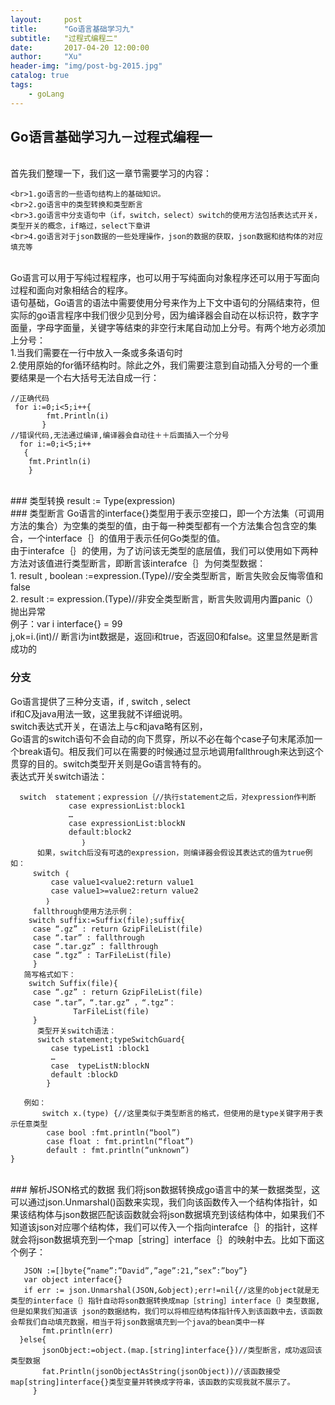 ```yaml
---
layout:     post
title:      "Go语言基础学习九"
subtitle:   "过程式编程二"
date:       2017-04-20 12:00:00
author:     "Xu"
header-img: "img/post-bg-2015.jpg"
catalog: true
tags:
    - goLang
---
```

## Go语言基础学习九－过程式编程一
   <br>首先我们整理一下，我们这一章节需要学习的内容：<br>

    <br>1.go语言的一些语句结构上的基础知识。
    <br>2.go语言中的类型转换和类型断言
    <br>3.go语言中分支语句中（if，switch，select）switch的使用方法包括表达式开关，类型开关的概念，if略过，select下章讲
    <br>4.go语言对于json数据的一些处理操作，json的数据的获取，json数据和结构体的对应填充等

   
   <br> Go语言可以用于写纯过程程序，也可以用于写纯面向对象程序还可以用于写面向过程和面向对象相结合的程序。
    <br>语句基础，Go语言的语法中需要使用分号来作为上下文中语句的分隔结束符，但实际的go语言程序中我们很少见到分号，因为编译器会自动在以标识符，数字字面量，字母字面量，关键字等结束的非空行末尾自动加上分号。有两个地方必须加上分号：
   <br>1.当我们需要在一行中放入一条或多条语句时 
   <br>2.使用原始的for循环结构时。除此之外，我们需要注意到自动插入分号的一个重要结果是一个右大括号无法自成一行：
 ```
//正确代码   
  for i:=0;i<5;i++{
         fmt.Println(i)
        }
//错误代码,无法通过编译,编译器会自动往＋＋后面插入一个分号
   for i:=0;i<5;i++
    {
     fmt.Println(i)
     }
```
 <br>
### 类型转换 
result := Type(expression)
 <br>
### 类型断言
Go语言的interface{}类型用于表示空接口，即一个方法集（可调用方法的集合）为空集的类型的值，由于每一种类型都有一个方法集合包含空的集合，一个interface｛｝的值用于表示任何Go类型的值。 <br>
由于interafce｛｝的使用，为了访问该无类型的底层值，我们可以使用如下两种方法对该值进行类型断言，即断言该interafce｛｝为何类型数据： <br>
     1.   result , boolean :=expression.(Type)//安全类型断言，断言失败会反悔零值和false <br>
     2.  result := expression.(Type)//非安全类型断言，断言失败调用内置panic（）抛出异常 <br>
例子：var i interface{} = 99 <br>
     j,ok=i.(int)// 断言i为int数据是，返回i和true，否返回0和false。这里显然是断言成功的 <br>

### 分支 
Go语言提供了三种分支语，if , switch , select
           <br>if和C及java用法一致，这里我就不详细说明。
            <br>switch表达式开关，在语法上与c和java略有区别， <br>Go语言的switch语句不会自动的向下贯穿，所以不必在每个case子句末尾添加一个break语句。相反我们可以在需要的时候通过显示地调用fallthrough来达到这个贯穿的目的。switch类型开关则是Go语言特有的。 <br>
  表达式开关switch语法：
  
```
  switch  statement；expression｛//执行statement之后，对expression作判断
             case expressionList:block1
             …
             case expressionList:blockN
             default:block2
                ｝ 
      如果，switch后没有可选的expression，则编译器会假设其表达式的值为true例如：
     switch ｛
         case value1<value2:return value1
         case value1>=value2:return value2
        ｝
     fallthrough使用方法示例：
    switch suffix:=Suffix(file);suffix{
     case “.gz” : return GzipFileList(file)
     case “.tar” : fallthrough
     case “.tar.gz” : fallthrough
     case “.tgz” : TarFileList(file)
     }
   简写格式如下：
    switch Suffix(file){
     case “.gz” : return GzipFileList(file)
     case “.tar”，“.tar.gz” ，“.tgz”：
              TarFileList(file)
     }
      类型开关switch语法：
      switch statement;typeSwitchGuard{
         case typeList1 :block1
         …
         case  typeListN:blockN
         default :blockD
        }

   例如：
       switch x.(type) {//这里类似于类型断言的格式，但使用的是type关键字用于表示任意类型
        case bool :fmt.println(“bool”)
        case float : fmt.println(“float”)
        default : fmt.println(“unknown”)
}
```
 
   <br>
### 解析JSON格式的数据
我们将json数据转换成go语言中的某一数据类型，这可以通过json.Unmarshal()函数来实现，我们向该函数传入一个结构体指针，如果该结构体与json数据匹配该函数就会将json数据填充到该结构体中，如果我们不知道该json对应哪个结构体，我们可以传入一个指向interafce｛｝的指针，这样就会将json数据填充到一个map［string］interface｛｝的映射中去。比如下面这个例子：
 
 ```
    JSON :=[]byte{“name”:”David”,”age”:21,”sex”:”boy”}
    var object interface{}
    if err := json.Unmarshal(JSON,&object);err!=nil{//这里的object就是无类型的interface｛｝指针自动将son数据转换成map［string］interface｛｝类型数据,但是如果我们知道该 json的数据结构，我们可以将相应结构体指针传入到该函数中去，该函数会帮我们自动填充数据，相当于将json数据填充到一个java的bean类中一样
        fmt.println(err)
   }else{
        jsonObject:=object.(map.[string]interface{})//类型断言，成功返回该类型数据
        fat.Println(jsonObjectAsString(jsonObject))//该函数接受map[string]interface{}类型变量并转换成字符串，该函数的实现我就不展示了。
      }

```

